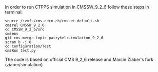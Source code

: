 In order to run CTPPS simulation in CMSSW_9_2_6 follow these steps in terminal:
~~~~
source /cvmfs/cms.cern.ch/cmsset_default.sh
cmsrel CMSSW_9_2_6
cd CMSSW_9_2_6/src
cmsenv
git cms-merge-topic patrykel:simulation_9_2_6
scram b -j 8
cd Configuration/Test
cmsRun test.py
~~~~
The code is based on official CMS 9_2_6 release and Marcin Ziaber's fork (ziaber/simulation)
